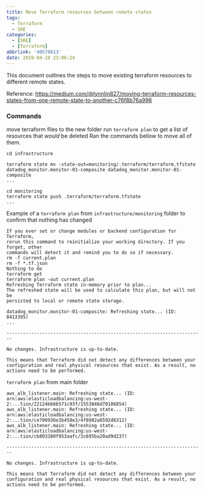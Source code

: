 ```yaml
---
title: Move Terraform resources between remote states
tags: 
  - Terraform
  - SRE
categories:
  - [SRE]
  - [Terraform]
abbrlink: '40578613'
date: 2019-04-28 23:06:24
---
```


This document outlines the steps to move existing terraform resources to different remote states.

Reference: https://medium.com/@lynnlin827/moving-terraform-resources-states-from-one-remote-state-to-another-c76f8b76a996

### Commands

move terraform files to the new folder
run `terraform plan` to get a list of resources that *would* be deleted
Ran the commands bellow to move all of them.

```
cd infrastructure
 
terraform state mv -state-out=monitoring/.terraform/terraform.tfstate datadog_monitor.monitor-01-composite datadog_monitor.monitor-01-composite
...
 
cd monitoring
terraform state push .terraform/terraform.tfstate
...
```

Example of a `terraform plan` from `infrastructure/monitoring` folder to confirm that nothing has changed

```
If you ever set or change modules or backend configuration for Terraform,
rerun this command to reinitialize your working directory. If you forget, other
commands will detect it and remind you to do so if necessary.
rm -f current.plan
rm -f *.tf.json
Nothing to do
terraform get
terraform plan -out current.plan
Refreshing Terraform state in-memory prior to plan...
The refreshed state will be used to calculate this plan, but will not be
persisted to local or remote state storage.
 
datadog_monitor.monitor-01-composite: Refreshing state... (ID: 8413395)
...

------------------------------------------------------------------------
 
No changes. Infrastructure is up-to-date.
 
This means that Terraform did not detect any differences between your
configuration and real physical resources that exist. As a result, no
actions need to be performed.
```

`terraform plan` from main folder

```
aws_alb_listener.main: Refreshing state... (ID: arn:aws:elasticloadbalancing:us-west-2:...tion/22124b66b571c93f/1553846d70106854)
aws_alb_listener.main: Refreshing state... (ID: arn:aws:elasticloadbalancing:us-west-2:...tion/ce700936e3b458e3/4f8982a6592d6312)
aws_alb_listener.main: Refreshing state... (ID: arn:aws:elasticloadbalancing:us-west-2:...tion/cb803380f953aafc/3c695ba20ad9d237)
 
------------------------------------------------------------------------
 
No changes. Infrastructure is up-to-date.
 
This means that Terraform did not detect any differences between your
configuration and real physical resources that exist. As a result, no
actions need to be performed.
```